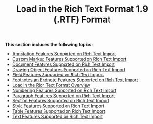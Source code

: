 ﻿---
title: Load in the Rich Text Format 1.9 (.RTF) Format
type: docs
weight: 90
url: /net/load-in-the-rich-text-format-1-9-rtf-format/
---

**This section includes the following topics:** 

- [Annotation Features Supported on Rich Text Import](/words/net/annotation-features-supported-on-rich-text-import/)
- [Custom Markup Features Supported on Rich Text Import](/words/net/custom-markup-features-supported-on-rich-text-import/)
- [Document Features Supported on Rich Text Import](/words/net/document-features-supported-on-rich-text-import/)
- [Drawing Object Features Supported on Rich Text Import](/words/net/drawing-object-features-supported-on-rich-text-import/)
- [Field Features Supported on Rich Text Import](/words/net/field-features-supported-on-rich-text-import/)
- [Footnotes an Endnote Features Supported on Rich Text Import](/words/net/footnotes-an-endnote-features-supported-on-rich-text-import/)
- [Load in the Rich Text Format Overview](/words/net/load-in-the-rich-text-format-overview/)
- [Numbering Features Supported on Rich Text Import](/words/net/numbering-features-supported-on-rich-text-import/)
- [Paragraph Features Supported on Rich Text Import](/words/net/paragraph-features-supported-on-rich-text-import/)
- [Section Features Supported on Rich Text Import](/words/net/section-features-supported-on-rich-text-import/)
- [Style Features Supported on Rich Text Import](/words/net/style-features-supported-on-rich-text-import/)
- [Table Features Supported on Rich Text Import](/words/net/table-features-supported-on-rich-text-import/)
- [Text Features Supported on Rich Text Import](/words/net/text-features-supported-on-rich-text-import/)

